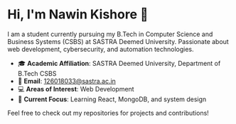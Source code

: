 # Hi, I'm Nawin Kishore 👋

I am a student currently pursuing my B.Tech in Computer Science and Business Systems (CSBS) at SASTRA Deemed University. Passionate about web development, cybersecurity, and automation technologies.

- 🎓 **Academic Affiliation**: SASTRA Deemed University, Department of B.Tech CSBS
- 📧 **Email**: [126018033@sastra.ac.in](mailto:126018033@sastra.ac.in)
- 💻 **Areas of Interest**: Web Development
- 🔭 **Current Focus**: Learning React, MongoDB, and system design

Feel free to check out my repositories for projects and contributions!
